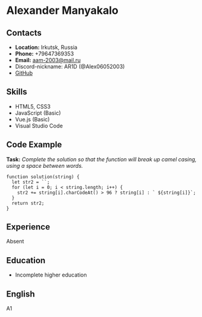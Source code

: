 # Alexander Manyakalo
## Contacts
* __Location:__ Irkutsk, Russia
* __Phone:__ +79647369353
* __Email:__ aam-2003@mail.ru
* Discord-nickname: AR1D (@Alex06052003)
* [GitHub](https://github.com/Alex06052003)
## Skills
* HTML5, CSS3
* JavaScript (Basic)
* Vue.js (Basic)
* Visual Studio Code
## Code Example
__Task:__ _Complete the solution so that the function will break up camel casing, using a space between words._
```
function solution(string) {
  let str2 = ``;
  for (let i = 0; i < string.length; i++) {
    str2 += string[i].charCodeAt() > 96 ? string[i] : ` ${string[i]}`;
  }
  return str2;
}
```
## Experience
Absent
## Education
* Incomplete higher education
## English
A1
